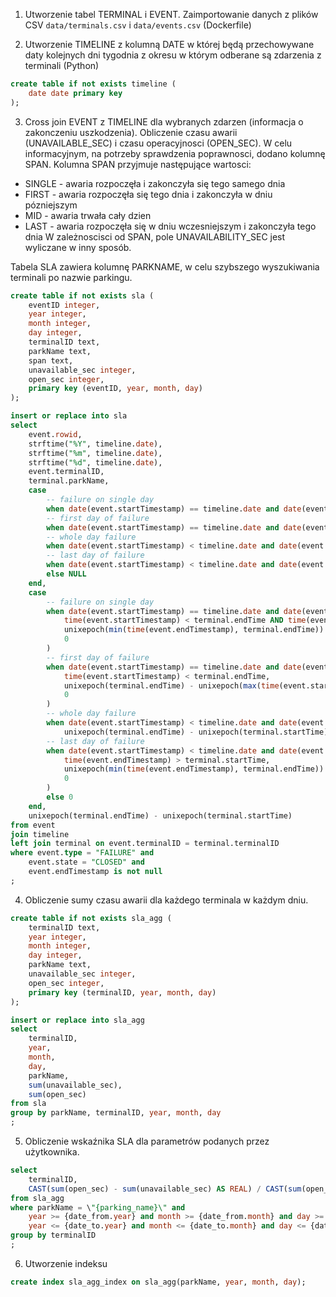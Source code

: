 1. Utworzenie tabel TERMINAL i EVENT. Zaimportowanie danych z plików CSV `data/terminals.csv` i `data/events.csv` (Dockerfile)

2. Utworzenie TIMELINE z kolumną DATE w której będą przechowywane daty kolejnych dni tygodnia z okresu w którym odberane są zdarzenia z terminali (Python)

```sql
create table if not exists timeline (
    date date primary key
);
```

3. Cross join EVENT z TIMELINE dla wybranych zdarzen (informacja o zakonczeniu uszkodzenia). Obliczenie czasu awarii (UNAVAILABLE_SEC) i czasu operacyjnosci (OPEN_SEC). W celu informacyjnym, na potrzeby sprawdzenia poprawnosci, dodano kolumnę SPAN. Kolumna SPAN przyjmuje następujące wartosci:
- SINGLE - awaria rozpoczęła i zakonczyła się tego samego dnia
- FIRST - awaria rozpoczęła się tego dnia i zakonczyła w dniu pózniejszym
- MID - awaria trwała cały dzien
- LAST - awaria rozpoczęła się w dniu wczesniejszym i zakonczyła tego dnia
W zależnoscisci od SPAN, pole UNAVAILABILITY_SEC jest wyliczane w inny sposób.

Tabela SLA zawiera kolumnę PARKNAME, w celu szybszego wyszukiwania terminali po nazwie parkingu.

```sql
create table if not exists sla (
    eventID integer,
    year integer,
    month integer,
    day integer,
    terminalID text,
    parkName text,
    span text,
    unavailable_sec integer,
    open_sec integer,
    primary key (eventID, year, month, day)
);

insert or replace into sla
select
    event.rowid,
    strftime("%Y", timeline.date),
    strftime("%m", timeline.date),
    strftime("%d", timeline.date),
    event.terminalID,
    terminal.parkName,
    case 
        -- failure on single day
        when date(event.startTimestamp) == timeline.date and date(event.startTimestamp) == date(event.endTimestamp) then 'SINGLE'
        -- first day of failure
        when date(event.startTimestamp) == timeline.date and date(event.endTimestamp) > timeline.date then 'FIRST'
        -- whole day failure
        when date(event.startTimestamp) < timeline.date and date(event.endTimestamp) > timeline.date then 'MID'
        -- last day of failure
        when date(event.startTimestamp) < timeline.date and date(event.endTimestamp) == timeline.date then 'LAST'
        else NULL
    end,
    case 
        -- failure on single day
        when date(event.startTimestamp) == timeline.date and date(event.startTimestamp) == date(event.endTimestamp) then iif(
            time(event.startTimestamp) < terminal.endTime AND time(event.endTimestamp) > terminal.startTime,
            unixepoch(min(time(event.endTimestamp), terminal.endTime)) - unixepoch(max(time(event.startTimestamp), terminal.startTime)),
            0
        )
        -- first day of failure
        when date(event.startTimestamp) == timeline.date and date(event.endTimestamp) > timeline.date then iif(
            time(event.startTimestamp) < terminal.endTime,
            unixepoch(terminal.endTime) - unixepoch(max(time(event.startTimestamp), terminal.startTime)),
            0
        )
        -- whole day failure
        when date(event.startTimestamp) < timeline.date and date(event.endTimestamp) > timeline.date then
            unixepoch(terminal.endTime) - unixepoch(terminal.startTime)
        -- last day of failure
        when date(event.startTimestamp) < timeline.date and date(event.endTimestamp) == timeline.date then iif(
            time(event.endTimestamp) > terminal.startTime,
            unixepoch(min(time(event.endTimestamp), terminal.endTime)) -unixepoch(terminal.startTime),
            0
        )
        else 0
    end,
    unixepoch(terminal.endTime) - unixepoch(terminal.startTime)
from event
join timeline
left join terminal on event.terminalID = terminal.terminalID
where event.type = "FAILURE" and 
    event.state = "CLOSED" and 
    event.endTimestamp is not null
;
```

4. Obliczenie sumy czasu awarii dla każdego terminala w każdym dniu.
```sql
create table if not exists sla_agg (
    terminalID text,
    year integer,
    month integer,
    day integer,
    parkName text,
    unavailable_sec integer,
    open_sec integer,
    primary key (terminalID, year, month, day)
);

insert or replace into sla_agg
select
    terminalID,
    year,
    month,
    day,
    parkName,
    sum(unavailable_sec),
    sum(open_sec)
from sla
group by parkName, terminalID, year, month, day
;
```

5. Obliczenie wskaźnika SLA dla parametrów podanych przez użytkownika.
```sql
select
    terminalID,
    CAST(sum(open_sec) - sum(unavailable_sec) AS REAL) / CAST(sum(open_sec) AS REAL)
from sla_agg
where parkName = \"{parking_name}\" and
    year >= {date_from.year} and month >= {date_from.month} and day >= {date_from.day} and
    year <= {date_to.year} and month <= {date_to.month} and day <= {date_to.day}
group by terminalID
;
```

6. Utworzenie indeksu
```sql
create index sla_agg_index on sla_agg(parkName, year, month, day);
```